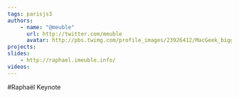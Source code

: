 ```yaml
---
tags: parisjs3
authors:
    - name: "@meuble"
      url: http://twitter.com/meuble
      avatar: http://pbs.twimg.com/profile_images/23926412/MacGeek_bigger.png
projects:
slides:
    - http://raphael.imeuble.info/
videos:
---
```

#Raphaël Keynote
